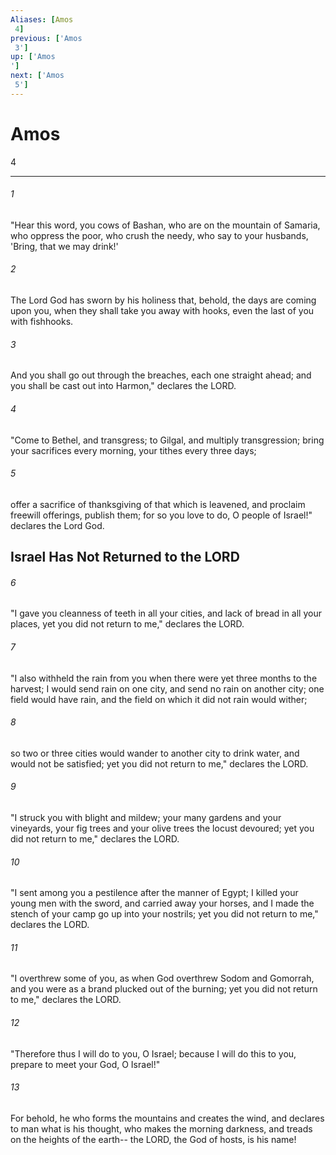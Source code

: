 ```yaml
---
Aliases: [Amos 4]
previous: ['Amos 3']
up: ['Amos']
next: ['Amos 5']
---
```

# Amos 4

***
 

###### 1 
"Hear this word, you cows of Bashan,  who are on the mountain of Samaria,  who oppress the poor, who crush the needy,  who say to your husbands, 'Bring, that we may drink!'   

###### 2 
The Lord God has sworn by his holiness  that, behold, the days are coming upon you,  when they shall take you away with hooks,  even the last of you with fishhooks.   

###### 3 
And you shall go out through the breaches,  each one straight ahead;  and you shall be cast out into Harmon,"  declares the LORD.  

###### 4 
"Come to Bethel, and transgress;  to Gilgal, and multiply transgression;  bring your sacrifices every morning,  your tithes every three days;   

###### 5 
offer a sacrifice of thanksgiving of that which is leavened,  and proclaim freewill offerings, publish them;  for so you love to do, O people of Israel!"  declares the Lord God.  ## Israel Has Not Returned to the LORD  

###### 6 
"I gave you cleanness of teeth in all your cities,  and lack of bread in all your places,  yet you did not return to me,"  declares the LORD.  

###### 7 
"I also withheld the rain from you  when there were yet three months to the harvest;  I would send rain on one city,  and send no rain on another city;  one field would have rain,  and the field on which it did not rain would wither;   

###### 8 
so two or three cities would wander to another city  to drink water, and would not be satisfied;  yet you did not return to me,"  declares the LORD.  

###### 9 
"I struck you with blight and mildew;  your many gardens and your vineyards,  your fig trees and your olive trees the locust devoured;  yet you did not return to me,"  declares the LORD.  

###### 10 
"I sent among you a pestilence after the manner of Egypt;  I killed your young men with the sword,  and carried away your horses,  and I made the stench of your camp go up into your nostrils;  yet you did not return to me,"  declares the LORD.  

###### 11 
"I overthrew some of you,  as when God overthrew Sodom and Gomorrah,  and you were as a brand plucked out of the burning;  yet you did not return to me,"  declares the LORD.  

###### 12 
"Therefore thus I will do to you, O Israel;  because I will do this to you,  prepare to meet your God, O Israel!"  

###### 13 
For behold, he who forms the mountains and creates the wind,  and declares to man what is his thought,  who makes the morning darkness,  and treads on the heights of the earth--  the LORD, the God of hosts, is his name!
